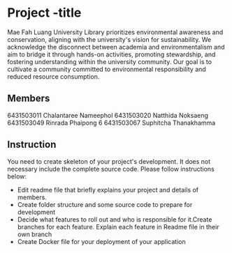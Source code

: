 # Project -title
Mae Fah Luang University Library prioritizes environmental awareness and conservation, aligning with the university's vision for sustainability. We acknowledge the disconnect between academia and environmentalism and aim to bridge it through hands-on activities, promoting stewardship, and fostering understanding within the university community. Our goal is to cultivate a community committed to environmental responsibility and reduced resource consumption.
## Members
6431503011	Chalantaree Nameephol 
6431503020 Natthida Noksaeng  
6431503049	Rinrada Phaipong  6
6431503067 Suphitcha Thanakhamma
## Instruction
You need to create skeleton of your project's development. It does not necessary include the complete source code. Please follow instructions below:
- Edit readme file that briefly explains your project and details of members.​ 
- Create folder structure and some source code to prepare for development
- Decide what features to roll out and who is responsible for it.​ Create branches for each feature. Explain each feature in Readme file in their own branch​ 
- Create Docker file for your deployment of your application 

